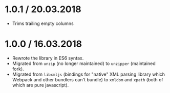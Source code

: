 1.0.1 / 20.03.2018
==================

  * Trims trailing empty columns

1.0.0 / 16.03.2018
==================

  * Rewrote the library in ES6 syntax.
  * Migrated from `unzip` (no longer maintained) to `unzipper` (maintained fork).
  * Migrated from `libxmljs` (bindings for "native" XML parsing library which Webpack and other bundlers can't bundle) to `xmldom` and `xpath` (both of which are pure javascript).